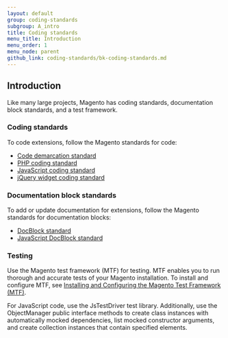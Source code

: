 ```yaml
---
layout: default
group: coding-standards
subgroup: A_intro
title: Coding standards
menu_title: Introduction
menu_order: 1
menu_node: parent
github_link: coding-standards/bk-coding-standards.md
---
```


<h2 id="coding-standards-intro">Introduction</h2>
<p>Like many large projects, Magento has coding standards, documentation block standards, and a test framework.</p>
<h3 id="coding-standards">Coding standards</h3>
<p>To code extensions, follow the Magento standards for code:</p>
<ul>
<li><a href="{{ site.gdeurl }}coding-standards/code-demarc-standards.html">Code demarcation standard</a></li>
<li><a href="{{ site.gdeurl }}coding-standards/php-coding-standards.html">PHP coding standard</a></li>
<li><a href="{{ site.gdeurl }}coding-standards/js-coding-standards.html">JavaScript coding standard</a></li>
<li><a href="{{ site.gdeurl }}coding-standards/jquery-widget-guidelines.html">jQuery widget coding standard</a></li>
</ul>
<h3 id="doc-block-standards">Documentation block standards</h3>
<p>To add or update documentation for extensions, follow the Magento standards for documentation blocks:</p>
<ul>
<li><a href="{{ site.gdeurl }}coding-standards/docblock-standards.html">DocBlock standard</a></li>
<li><a href="{{ site.gdeurl }}coding-standards/js-docblock-standards.html">JavaScript DocBlock standard</a></li>
</ul>
<h3 id="testing">Testing</h3>

Use the Magento test framework (MTF) for testing. MTF enables you to run thorough and accurate tests of your Magento installation. To install and configure MTF, see [Installing and Configuring the Magento Test Framework (MTF)](https://github.com/magento/mtf/blob/master/docs/install-config.md).

<p>For JavaScript code, use the JsTestDriver test library. Additionally, use the ObjectManager public interface methods to create class instances with automatically mocked dependencies, list mocked constructor arguments, and create collection instances that contain specified elements.</p>




